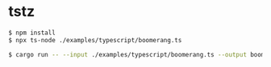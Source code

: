 # tstz

```sh
$ npm install
$ npx ts-node ./examples/typescript/boomerang.ts
```

```sh
$ cargo run -- --input ./examples/typescript/boomerang.ts --output boomerang.mlir
```
